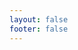 ```yaml
---
layout: false
footer: false
---
```


<script setup>
import { ref, onMounted } from 'vue'
import { useData } from 'vitepress'

const { theme } = useData()

const themeArticle = (data) => {
  const returnValue = [];

  for (const d of data) {
    if (d.items) {
      const o = {
        id: d.text,
        topic: d.text,
        children: themeArticle(d.items)
      }
      returnValue.push(o)
    } else {
      returnValue.push({
        id: d.text,
        topic: d.text,
        hyperLink: d.link,
      });
    }
  }

  return returnValue;
};

const data = {
  nodeData: {
    id: "技术体系",
    topic: "技术体系",
    children: themeArticle(theme.value.sidebar["/articles/"]["items"]),
  },
};

onMounted(() => {
  import('mind-elixir').then(({ default: MindElixir }) => {
    const options = {
      el: "#map",
      theme: MindElixir.THEME,
      editable: false,
      direction: 2,
    };

    const mind = new MindElixir(options);
    mind.init(data);

    mind.bus.addListener("selectNode", (node) => {
      node?.hyperLink && window.open(node?.hyperLink);
    });
  })
});
</script>

<ClientOnly>
  <div id="map"></div>
</ClientOnly>

<style>
#map {
  height: 100vh;
  width: 100%;
}
</style>
